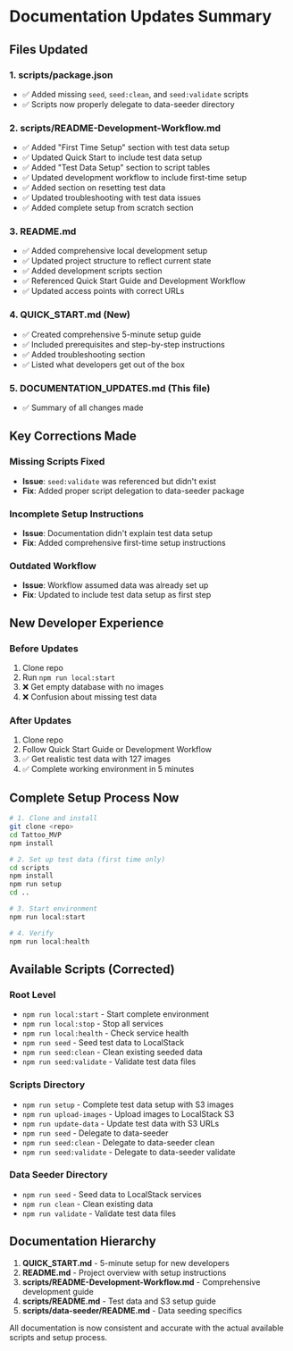 # Documentation Updates Summary

## Files Updated

### 1. **scripts/package.json**
- ✅ Added missing `seed`, `seed:clean`, and `seed:validate` scripts
- ✅ Scripts now properly delegate to data-seeder directory

### 2. **scripts/README-Development-Workflow.md**
- ✅ Added "First Time Setup" section with test data setup
- ✅ Updated Quick Start to include test data setup
- ✅ Added "Test Data Setup" section to script tables
- ✅ Updated development workflow to include first-time setup
- ✅ Added section on resetting test data
- ✅ Updated troubleshooting with test data issues
- ✅ Added complete setup from scratch section

### 3. **README.md**
- ✅ Added comprehensive local development setup
- ✅ Updated project structure to reflect current state
- ✅ Added development scripts section
- ✅ Referenced Quick Start Guide and Development Workflow
- ✅ Updated access points with correct URLs

### 4. **QUICK_START.md** (New)
- ✅ Created comprehensive 5-minute setup guide
- ✅ Included prerequisites and step-by-step instructions
- ✅ Added troubleshooting section
- ✅ Listed what developers get out of the box

### 5. **DOCUMENTATION_UPDATES.md** (This file)
- ✅ Summary of all changes made

## Key Corrections Made

### Missing Scripts Fixed
- **Issue**: `seed:validate` was referenced but didn't exist
- **Fix**: Added proper script delegation to data-seeder package

### Incomplete Setup Instructions
- **Issue**: Documentation didn't explain test data setup
- **Fix**: Added comprehensive first-time setup instructions

### Outdated Workflow
- **Issue**: Workflow assumed data was already set up
- **Fix**: Updated to include test data setup as first step

## New Developer Experience

### Before Updates
1. Clone repo
2. Run `npm run local:start` 
3. ❌ Get empty database with no images
4. ❌ Confusion about missing test data

### After Updates
1. Clone repo
2. Follow Quick Start Guide or Development Workflow
3. ✅ Get realistic test data with 127 images
4. ✅ Complete working environment in 5 minutes

## Complete Setup Process Now

```bash
# 1. Clone and install
git clone <repo>
cd Tattoo_MVP
npm install

# 2. Set up test data (first time only)
cd scripts
npm install
npm run setup
cd ..

# 3. Start environment
npm run local:start

# 4. Verify
npm run local:health
```

## Available Scripts (Corrected)

### Root Level
- `npm run local:start` - Start complete environment
- `npm run local:stop` - Stop all services
- `npm run local:health` - Check service health
- `npm run seed` - Seed test data to LocalStack
- `npm run seed:clean` - Clean existing seeded data
- `npm run seed:validate` - Validate test data files

### Scripts Directory
- `npm run setup` - Complete test data setup with S3 images
- `npm run upload-images` - Upload images to LocalStack S3
- `npm run update-data` - Update test data with S3 URLs
- `npm run seed` - Delegate to data-seeder
- `npm run seed:clean` - Delegate to data-seeder clean
- `npm run seed:validate` - Delegate to data-seeder validate

### Data Seeder Directory
- `npm run seed` - Seed data to LocalStack services
- `npm run clean` - Clean existing data
- `npm run validate` - Validate test data files

## Documentation Hierarchy

1. **QUICK_START.md** - 5-minute setup for new developers
2. **README.md** - Project overview with setup instructions
3. **scripts/README-Development-Workflow.md** - Comprehensive development guide
4. **scripts/README.md** - Test data and S3 setup guide
5. **scripts/data-seeder/README.md** - Data seeding specifics

All documentation is now consistent and accurate with the actual available scripts and setup process.